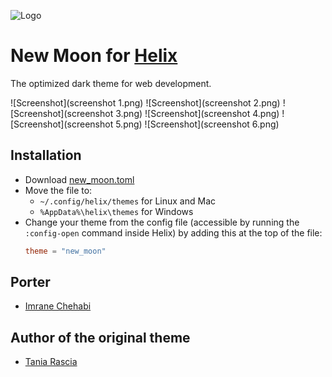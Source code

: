 ![Logo](new-moon-logo.svg)

# New Moon for [Helix](https://helix-editor.com/)

The optimized dark theme for web development.

![Screenshot](screenshot 1.png)
![Screenshot](screenshot 2.png)
![Screenshot](screenshot 3.png)
![Screenshot](screenshot 4.png)
![Screenshot](screenshot 5.png)
![Screenshot](screenshot 6.png)

## Installation

- Download [new_moon.toml](new_moon.toml)
- Move the file to:
	- `~/.config/helix/themes` for Linux and Mac
	- `%AppData%\helix\themes` for Windows
- Change your theme from the config file (accessible by running the `:config-open` command inside Helix) by adding this at the top of the file: 
	```toml
	theme = "new_moon"
	```

## Porter

- [Imrane Chehabi](https://www.imrane.dev)

## Author of the original theme

- [Tania Rascia](https://www.taniarascia.com)